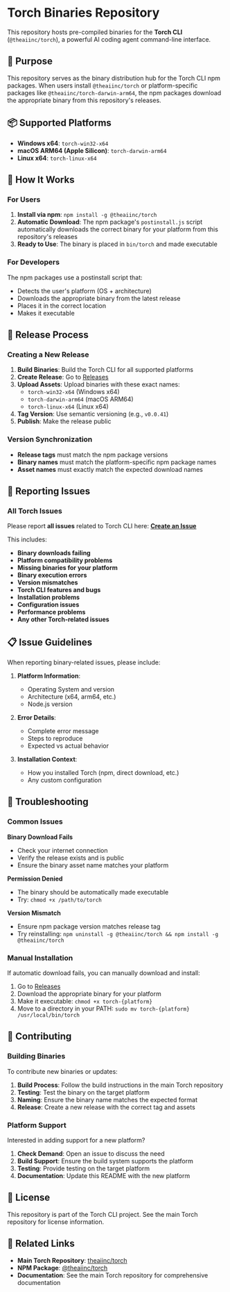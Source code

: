 # Torch Binaries Repository

This repository hosts pre-compiled binaries for the **Torch CLI** (`@theaiinc/torch`), a powerful AI coding agent command-line interface.

## 🎯 Purpose

This repository serves as the binary distribution hub for the Torch CLI npm packages. When users install `@theaiinc/torch` or platform-specific packages like `@theaiinc/torch-darwin-arm64`, the npm packages download the appropriate binary from this repository's releases.

## 📦 Supported Platforms

- **Windows x64**: `torch-win32-x64`
- **macOS ARM64 (Apple Silicon)**: `torch-darwin-arm64`
- **Linux x64**: `torch-linux-x64`

## 🔄 How It Works

### For Users

1. **Install via npm**: `npm install -g @theaiinc/torch`
2. **Automatic Download**: The npm package's `postinstall.js` script automatically downloads the correct binary for your platform from this repository's releases
3. **Ready to Use**: The binary is placed in `bin/torch` and made executable

### For Developers

The npm packages use a postinstall script that:

- Detects the user's platform (OS + architecture)
- Downloads the appropriate binary from the latest release
- Places it in the correct location
- Makes it executable

## 🚀 Release Process

### Creating a New Release

1. **Build Binaries**: Build the Torch CLI for all supported platforms
2. **Create Release**: Go to [Releases](https://github.com/theaiinc/torch-binaries/releases)
3. **Upload Assets**: Upload binaries with these exact names:
   - `torch-win32-x64` (Windows x64)
   - `torch-darwin-arm64` (macOS ARM64)
   - `torch-linux-x64` (Linux x64)
4. **Tag Version**: Use semantic versioning (e.g., `v0.0.41`)
5. **Publish**: Make the release public

### Version Synchronization

- **Release tags** must match the npm package versions
- **Binary names** must match the platform-specific npm package names
- **Asset names** must exactly match the expected download names

## 🐛 Reporting Issues

### All Torch Issues

Please report **all issues** related to Torch CLI here: **[Create an Issue](https://github.com/theaiinc/torch/issues)**

This includes:

- **Binary downloads failing**
- **Platform compatibility problems**
- **Missing binaries for your platform**
- **Binary execution errors**
- **Version mismatches**
- **Torch CLI features and bugs**
- **Installation problems**
- **Configuration issues**
- **Performance problems**
- **Any other Torch-related issues**

## 📋 Issue Guidelines

When reporting binary-related issues, please include:

1. **Platform Information**:

   - Operating System and version
   - Architecture (x64, arm64, etc.)
   - Node.js version

2. **Error Details**:

   - Complete error message
   - Steps to reproduce
   - Expected vs actual behavior

3. **Installation Context**:
   - How you installed Torch (npm, direct download, etc.)
   - Any custom configuration

## 🔧 Troubleshooting

### Common Issues

**Binary Download Fails**

- Check your internet connection
- Verify the release exists and is public
- Ensure the binary asset name matches your platform

**Permission Denied**

- The binary should be automatically made executable
- Try: `chmod +x /path/to/torch`

**Version Mismatch**

- Ensure npm package version matches release tag
- Try reinstalling: `npm uninstall -g @theaiinc/torch && npm install -g @theaiinc/torch`

### Manual Installation

If automatic download fails, you can manually download and install:

1. Go to [Releases](https://github.com/theaiinc/torch-binaries/releases)
2. Download the appropriate binary for your platform
3. Make it executable: `chmod +x torch-{platform}`
4. Move to a directory in your PATH: `sudo mv torch-{platform} /usr/local/bin/torch`

## 🤝 Contributing

### Building Binaries

To contribute new binaries or updates:

1. **Build Process**: Follow the build instructions in the main Torch repository
2. **Testing**: Test the binary on the target platform
3. **Naming**: Ensure the binary name matches the expected format
4. **Release**: Create a new release with the correct tag and assets

### Platform Support

Interested in adding support for a new platform?

1. **Check Demand**: Open an issue to discuss the need
2. **Build Support**: Ensure the build system supports the platform
3. **Testing**: Provide testing on the target platform
4. **Documentation**: Update this README with the new platform

## 📄 License

This repository is part of the Torch CLI project. See the main Torch repository for license information.

## 🔗 Related Links

- **Main Torch Repository**: [theaiinc/torch](https://github.com/theaiinc/torch)
- **NPM Package**: [@theaiinc/torch](https://www.npmjs.com/package/@theaiinc/torch)
- **Documentation**: See the main Torch repository for comprehensive documentation
